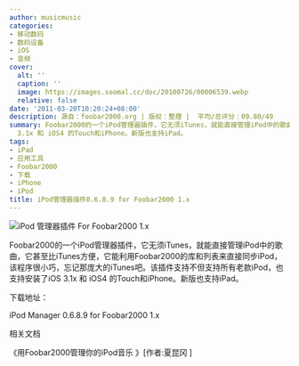 ```yaml
---
author: musicmusic
categories:
- 移动数码
- 数码设备
- iOS
- 音频
cover:
  alt: ''
  caption: ''
  image: https://images.soomal.cc/doc/20100726/00006539.webp
  relative: false
date: '2011-03-20T10:20:24+08:00'
description: 源自：foobar2000.org | 版权：整理 |  平均/总评分：09.80/49
summary: Foobar2000的一个iPod管理器插件，它无须iTunes，就能直接管理iPod中的歌曲，它甚至比iTunes方便，它能利用Foobar2000的库和列表来直接同步iPod，该程序很小巧，忘记那庞大的iTunes吧。该插件支持不但支持所有老款iPod，也支持安装了iOS
  3.1x 和 iOS4 的Touch和iPhone。新版也支持iPad。
tags:
- iPad
- 应用工具
- Foobar2000
- 下载
- iPhone
- iPod
title: iPod管理器插件0.6.8.9 for Foobar2000 1.x
---
```


![iPod 管理器插件 For Foobar2000 1.x](https://images.soomal.cc/doc/20100726/00006539.webp)



Foobar2000的一个iPod管理器插件，它无须iTunes，就能直接管理iPod中的歌曲，它甚至比iTunes方便，它能利用Foobar2000的库和列表来直接同步iPod，该程序很小巧，忘记那庞大的iTunes吧。该插件支持不但支持所有老款iPod，也支持安装了iOS 3.1x 和 iOS4 的Touch和iPhone。新版也支持iPad。



下载地址：



iPod Manager 0.6.8.9 for Foobar2000 1.x



相关文档



《用Foobar2000管理你的iPod音乐 》[作者:夏昆冈 ]